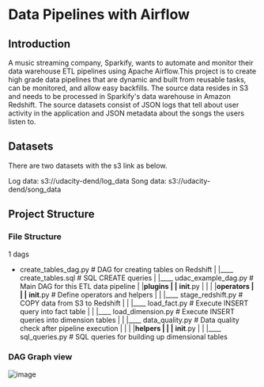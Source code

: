 # Data Pipelines with Airflow

## Introduction

A music streaming company, Sparkify, wants to automate and monitor their data warehouse ETL pipelines using Apache Airflow.This project is to create high grade data pipelines that are dynamic and built from reusable tasks, can be monitored, and allow easy backfills. The source data resides in S3 and needs to be processed in Sparkify's data warehouse in Amazon Redshift. The source datasets consist of JSON logs that tell about user activity in the application and JSON metadata about the songs the users listen to.

## Datasets
There are two datasets with the s3 link as below.

Log data: s3://udacity-dend/log_data
Song data: s3://udacity-dend/song_data

## Project Structure

### File Structure

1 dags
 - create_tables_dag.py   # DAG for creating tables on Redshift
| |____ create_tables.sql      # SQL CREATE queries
| |____ udac_example_dag.py    # Main DAG for this ETL data pipeline
|
|____plugins
| |____ __init__.py
| |
| |____operators
| | |____ __init__.py          # Define operators and helpers
| | |____ stage_redshift.py    # COPY data from S3 to Redshift
| | |____ load_fact.py         # Execute INSERT query into fact table
| | |____ load_dimension.py    # Execute INSERT queries into dimension tables
| | |____ data_quality.py      # Data quality check after pipeline execution
| |
| |____helpers
| | |____ __init__.py
| | |____ sql_queries.py       # SQL queries for building up dimensional tables

### DAG Graph view

![image](https://user-images.githubusercontent.com/31400832/181036869-b6a3ef2e-42f1-4fb6-9394-7df1c858d6a9.png)

